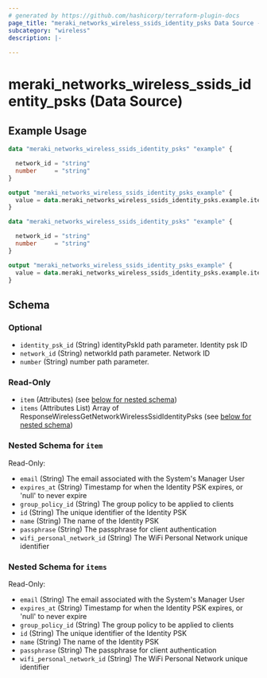 ```yaml
---
# generated by https://github.com/hashicorp/terraform-plugin-docs
page_title: "meraki_networks_wireless_ssids_identity_psks Data Source - terraform-provider-meraki"
subcategory: "wireless"
description: |-
  
---
```


# meraki_networks_wireless_ssids_identity_psks (Data Source)



## Example Usage

```terraform
data "meraki_networks_wireless_ssids_identity_psks" "example" {

  network_id = "string"
  number     = "string"
}

output "meraki_networks_wireless_ssids_identity_psks_example" {
  value = data.meraki_networks_wireless_ssids_identity_psks.example.items
}

data "meraki_networks_wireless_ssids_identity_psks" "example" {

  network_id = "string"
  number     = "string"
}

output "meraki_networks_wireless_ssids_identity_psks_example" {
  value = data.meraki_networks_wireless_ssids_identity_psks.example.item
}
```

<!-- schema generated by tfplugindocs -->
## Schema

### Optional

- `identity_psk_id` (String) identityPskId path parameter. Identity psk ID
- `network_id` (String) networkId path parameter. Network ID
- `number` (String) number path parameter.

### Read-Only

- `item` (Attributes) (see [below for nested schema](#nestedatt--item))
- `items` (Attributes List) Array of ResponseWirelessGetNetworkWirelessSsidIdentityPsks (see [below for nested schema](#nestedatt--items))

<a id="nestedatt--item"></a>
### Nested Schema for `item`

Read-Only:

- `email` (String) The email associated with the System's Manager User
- `expires_at` (String) Timestamp for when the Identity PSK expires, or 'null' to never expire
- `group_policy_id` (String) The group policy to be applied to clients
- `id` (String) The unique identifier of the Identity PSK
- `name` (String) The name of the Identity PSK
- `passphrase` (String) The passphrase for client authentication
- `wifi_personal_network_id` (String) The WiFi Personal Network unique identifier


<a id="nestedatt--items"></a>
### Nested Schema for `items`

Read-Only:

- `email` (String) The email associated with the System's Manager User
- `expires_at` (String) Timestamp for when the Identity PSK expires, or 'null' to never expire
- `group_policy_id` (String) The group policy to be applied to clients
- `id` (String) The unique identifier of the Identity PSK
- `name` (String) The name of the Identity PSK
- `passphrase` (String) The passphrase for client authentication
- `wifi_personal_network_id` (String) The WiFi Personal Network unique identifier
